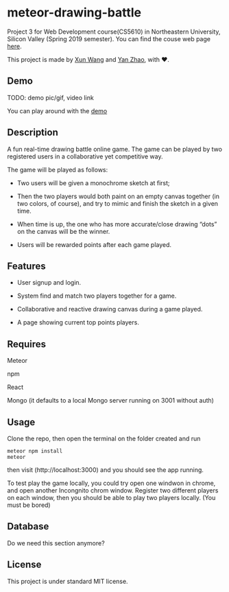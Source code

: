 # meteor-drawing-battle


Project 3 for Web Development course(CS5610) in Northeastern University, Silicon Valley (Spring 2019 semester). You can find the couse web page [here](http://johnguerra.co/classes/webDevelopment_spring_2019/ "CS-5610 Web Development Spring 2019").




This project is made by [Xun Wang](https://xw321.github.io/) and [Yan Zhao](https://yzhao430.github.io/), with :heart:.


## Demo

TODO: demo pic/gif, video link

You can play around with the [demo](https://my-drawing-battle.herokuapp.com/)





## Description

A fun real-time drawing battle online game. The game can be played by two registered users in a collaborative yet competitive way.


The game will be played as follows:


* Two users will be given a monochrome sketch at first;


* Then the two players would both paint on an empty canvas together (in two colors, of course), and try to mimic and finish the sketch in a given time.


* When time is up, the one who has more accurate/close drawing “dots” on the canvas will be the winner.


* Users will be rewarded points after each game played.





## Features


* User signup and login.


* System find and match two players together for a game.


* Collaborative and reactive drawing canvas during a game played.


* A page showing current top points players.





## Requires

Meteor

npm

React

Mongo (it defaults to a local Mongo server running on 3001 without auth)

## Usage

Clone the repo, then open the terminal on the folder created and run

```
meteor npm install
meteor
```

then visit (http://localhost:3000) and you should see the app running.

To test play the game locally, you could try open one windwon in chrome, and open another Incongnito chrom window. Register two different players on each window, then you should be able to play two players locally. (You must be bored)

## Database


Do we need this section anymore?




## License




This project is under standard MIT license.
